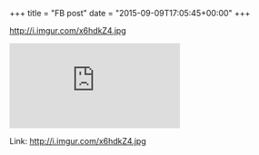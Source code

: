 +++
title = "FB post"
date = "2015-09-09T17:05:45+00:00"
+++

http://i.imgur.com/x6hdkZ4.jpg

![Photo](https://external.xx.fbcdn.net/safe_image.php?d=AQAGWb-k89Q6hcFg&w=130&h=130&url=http%3A%2F%2Fi.imgur.com%2Fx6hdkZ4.jpg&cfs=1&_nc_hash=AQDyVQUUwmFuZDfA)


Link: http://i.imgur.com/x6hdkZ4.jpg
